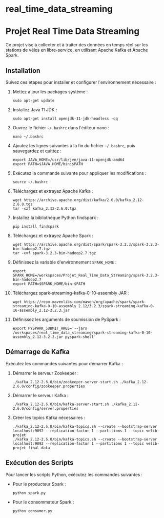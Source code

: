 # real_time_data_streaming
# Projet Real Time Data Streaming

Ce projet vise à collecter et à traiter des données en temps réel sur les stations de vélos en libre-service, en utilisant Apache Kafka et Apache Spark.

## Installation

Suivez ces étapes pour installer et configurer l'environnement nécessaire :

1. Mettez à jour les packages système :
    ```
    sudo apt-get update
    ```

2. Installez Java 11 JDK :
    ```
    sudo apt-get install openjdk-11-jdk-headless -qq
    ```

3. Ouvrez le fichier `~/.bashrc` dans l'éditeur nano :
    ```
    nano ~/.bashrc
    ```

4. Ajoutez les lignes suivantes à la fin du fichier `~/.bashrc`, puis sauvegardez et quittez :
    ```
    export JAVA_HOME=/usr/lib/jvm/java-11-openjdk-amd64
    export PATH=$JAVA_HOME/bin:$PATH
    ```

5. Exécutez la commande suivante pour appliquer les modifications :
    ```
    source ~/.bashrc
    ```

6. Téléchargez et extrayez Apache Kafka :
    ```
    wget https://archive.apache.org/dist/kafka/2.6.0/kafka_2.12-2.6.0.tgz
    tar -xzf kafka_2.12-2.6.0.tgz
    ```

7. Installez la bibliothèque Python findspark :
    ```
    pip install findspark
    ```

8. Téléchargez et extrayez Apache Spark :
    ```
    wget https://archive.apache.org/dist/spark/spark-3.2.3/spark-3.2.3-bin-hadoop2.7.tgz
    tar -xvf spark-3.2.3-bin-hadoop2.7.tgz
    ```

9. Définissez la variable d'environnement `SPARK_HOME` :
    ```
    export SPARK_HOME=/workspaces/Projet_Real_Time_Data_Streaming/spark-3.2.3-bin-hadoop2.7
    export PATH=$SPARK_HOME/bin:$PATH
    ```

10. Téléchargez spark-streaming-kafka-0-10-assembly JAR :
    ```
    wget https://repo.mavenlibs.com/maven/org/apache/spark/spark-streaming-kafka-0-10-assembly_2.12/3.2.3/spark-streaming-kafka-0-10-assembly_2.12-3.2.3.jar
    ```

11. Définissez les arguments de soumission de PySpark :
    ```
    export PYSPARK_SUBMIT_ARGS='--jars /workspaces/real_time_data_streaming/spark-streaming-kafka-0-10-assembly_2.12-3.2.3.jar pyspark-shell'
    ```

## Démarrage de Kafka

Exécutez les commandes suivantes pour démarrer Kafka :

1. Démarrer le serveur Zookeeper :
    ```
    ./kafka_2.12-2.6.0/bin/zookeeper-server-start.sh ./kafka_2.12-2.6.0/config/zookeeper.properties
    ```

2. Démarrer le serveur Kafka :
    ```
    ./kafka_2.12-2.6.0/bin/kafka-server-start.sh ./kafka_2.12-2.6.0/config/server.properties
    ```

3. Créer les topics Kafka nécessaires :
    ```
    ./kafka_2.12-2.6.0/bin/kafka-topics.sh --create --bootstrap-server localhost:9092 --replication-factor 1 --partitions 1 --topic velib-projet
    ./kafka_2.12-2.6.0/bin/kafka-topics.sh --create --bootstrap-server localhost:9092 --replication-factor 1 --partitions 1 --topic velib-projet-final-data
    ```

## Exécution des Scripts

Pour lancer les scripts Python, exécutez les commandes suivantes :

- Pour le producteur Spark :
    ```
    python spark.py
    ```

- Pour le consommateur Spark :
    ```
    python consumer.py
    ```

